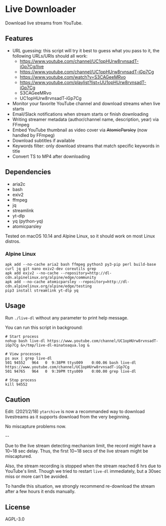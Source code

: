 # Live Downloader

Download live streams from YouTube.

## Features

- URL guessing: this script will try it best to guess what you pass to it, the following URLs/URIs should all work:
  - https://www.youtube.com/channel/UC1opHUrw8rvnsadT-iGp7Cg/live
  - https://www.youtube.com/channel/UC1opHUrw8rvnsadT-iGp7Cg
  - https://www.youtube.com/watch?v=S3CAGeeMRvo
  - https://www.youtube.com/playlist?list=UU1opHUrw8rvnsadT-iGp7Cg
  - S3CAGeeMRvo
  - UC1opHUrw8rvnsadT-iGp7Cg
- Monitor your favorite YouTube channel and download streams when live starts
- Email/Slack notifications when stream starts or finish downloading
- Writing streamer metadata (author/channel name, description, year) via FFmpeg
- Embed YouTube thumbnail as video cover via ~~AtomicParsley~~ (now handled by FFmpeg)
- Download subtitles if available
- Keywords filter: only download streams that match specific keywords in title
- Convert TS to MP4 after downloading

## Dependencies

- aria2c
- bash
- exiv2
- ffmpeg
- jq
- streamlink
- yt-dlp
- yq (python-yq)
- atomicparsley

Tested on macOS 10.14 and Alpine Linux, so it should work on most Linux distros.

### Alpine Linux

```
apk add --no-cache aria2 bash ffmpeg python3 py3-pip perl build-base curl jq git nano exiv2-dev coreutils grep
apk add exiv2 --no-cache --repository=http://dl-cdn.alpinelinux.org/alpine/edge/community
apk add --no-cache atomicparsley --repository=http://dl-cdn.alpinelinux.org/alpine/edge/testing
pip3 install streamlink yt-dlp yq
```

## Usage

Run `./live-dl` without any parameter to print help message.

You can run this script in background:

```shell
# Start process
nohup bash live-dl https://www.youtube.com/channel/UC1opHUrw8rvnsadT-iGp7Cg &>/tmp/live-dl-minatoaqua.log &

# View processes
ps aux | grep live-dl
501 94552   964   0  9:38PM ttys009    0:00.06 bash live-dl https://www.youtube.com/channel/UC1opHUrw8rvnsadT-iGp7Cg
501 94765   964   0  9:39PM ttys009    0:00.00 grep live-dl

# Stop process
kill 94552
```

## Caution

Edit: 
(2021/2/18) `ytarchive` is now a recommanded way to download livestreams as it supports download from the very beginning.

No miscapture problems now.

--

Due to the live stream detecting mechanism limit, the record might have a 10\~18 sec delay. Thus, the first 10\~18 secs of the live stream might be miscaptured.

Also, the stream recording is stopped when the stream reached 6 hrs due to YouTube's limit. Though we tried to restart `live-dl` immediately, but a 30sec miss or more can't be avoided.

To handle this situation, we strongly recommend re-download the stream after a few hours it ends manually.

## License

AGPL-3.0
